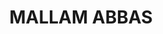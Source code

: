 <DOCTYPE html>
<html lang="en">
<head>
<meta charset="UTF-8">
<meta name="viewport" content="width=device-width,initial-scale=1.0">
<meta http-equiv="X-UA-Compatatible" content="ie=edge">
<title> ABBAS </title>
</head>
<body>
<header>
    <h1> MALLAM ABBAS </h1>

</header>
<script src="main.js"></script>

</body>
</html>
